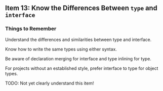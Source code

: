## Item 13: Know the Differences Between `type` and `interface`

### Things to Remember
Understand the differences and similarities between type and interface.

Know how to write the same types using either syntax.

Be aware of declaration merging for interface and type inlining for type.

For projects without an established style, prefer interface to type for object types.

TODO: Not yet clearly understand this item!